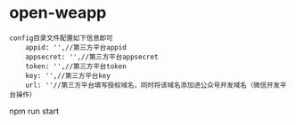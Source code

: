 # open-weapp

``````````
config目录文件配置如下信息即可
    appid: '',//第三方平台appid
    appsecret: '',//第三方平台appsecret
    token: '',//第三方平台token
    key: '',//第三方平台key
    url: ''//第三方平台填写授权域名，同时将该域名添加进公众号开发域名（微信开发平台操作）
``````````
npm run start